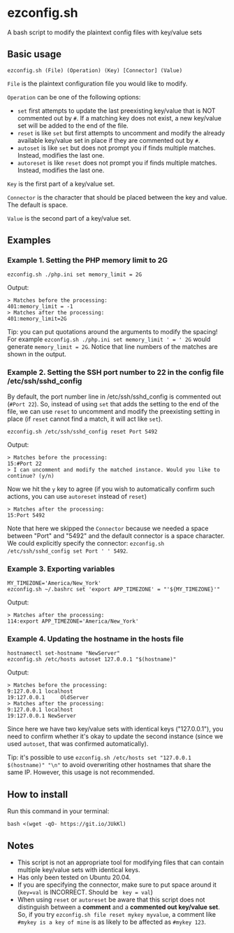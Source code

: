 # ezconfig.sh
A bash script to modify the plaintext config files with key/value sets

## Basic usage
```ezconfig.sh (File) (Operation) (Key) [Connector] (Value)```

`File` is the plaintext configuration file you would like to modify.

`Operation` can be one of the following options:

  - `set` first attempts to update the last preexisting key/value that is NOT commented out by `#`. If a matching key does not exist, a new key/value set will be added to the end of the file.
  - `reset` is like `set` but first attempts to uncomment and modify the already available key/value set in place if they are commented out by `#`.
  - `autoset` is like `set` but does not prompt you if finds multiple matches. Instead, modifies the last one.
  - `autoreset` is like `reset` does not prompt you if finds multiple matches. Instead, modifies the last one.

`Key` is the first part of a key/value set.

`Connector` is the character that should be placed between the key and value. The default is space.

`Value` is the second part of a key/value set.


## Examples
### Example 1. Setting the PHP memory limit to 2G
```ezconfig.sh ./php.ini set memory_limit = 2G```

Output:
```
> Matches before the processing:
401:memory_limit = -1
> Matches after the processing:
401:memory_limit=2G
```
Tip: you can put quotations around the arguments to modify the spacing! For example `ezconfig.sh ./php.ini set memory_limit ' = ' 2G` would generate `memory_limit = 2G`. Notice that line numbers of the matches are shown in the output.

### Example 2. Setting the SSH port number to 22 in the config file /etc/ssh/sshd_config
By default, the port number line in /etc/ssh/sshd_config is commented out (`#Port 22`). So, instead of using `set` that adds the setting to the end of the file, we can use `reset` to uncomment and modify the preexisting setting in place (if `reset` cannot find a match, it will act like `set`).

```ezconfig.sh /etc/ssh/sshd_config reset Port 5492```

Output:
```
> Matches before the processing:
15:#Port 22
> I can uncomment and modify the matched instance. Would you like to continue? (y/n)
```
Now we hit the `y` key to agree (if you wish to automatically confirm such actions, you can use `autoreset` instead of `reset`)
```
> Matches after the processing:
15:Port 5492
```
Note that here we skipped the `Connector` because we needed a space between "Port" and "5492" and the default connector is a space character. We could explicitly specify the connector:  ```ezconfig.sh /etc/ssh/sshd_config set Port ' ' 5492```.

### Example 3. Exporting variables

```
MY_TIMEZONE='America/New_York'
ezconfig.sh ~/.bashrc set 'export APP_TIMEZONE' = "'${MY_TIMEZONE}'"
```
Output:
```
> Matches after the processing:
114:export APP_TIMEZONE='America/New_York'
```

### Example 4. Updating the hostname in the hosts file
```
hostnamectl set-hostname "NewServer"
ezconfig.sh /etc/hosts autoset 127.0.0.1 "$(hostname)"
```

Output:
```
> Matches before the processing:
9:127.0.0.1 localhost
19:127.0.0.1     OldServer
> Matches after the processing:
9:127.0.0.1 localhost
19:127.0.0.1 NewServer
```
Since here we have two key/value sets with identical keys ("127.0.0.1"), you need to confirm whether it's okay to update the second instance (since we used `autoset`, that was confirmed automatically).

Tip: it's possible to use `ezconfig.sh /etc/hosts set "127.0.0.1 $(hostname)" "\n"` to avoid overwriting other hostnames that share the same IP. However, this usage is not recommended. 


## How to install
Run this command in your terminal:

```bash <(wget -qO- https://git.io/JUkKl)```


## Notes
- This script is not an appropriate tool for modifying files that can contain multiple key/value sets with identical keys.
- Has only been tested on Ubuntu 20.04.
- If you are specifying the connector, make sure to put space around it (`key=val` is INCORRECT. Should be ` key = val`)
- When using `reset` or `autoreset` be aware that this script does not distinguish between a **comment** and a **commented out key/value set**. So, if you try `ezconfig.sh file reset mykey myvalue`, a comment like `#mykey is a key of mine` is as likely to be affected as `#mykey 123`.

